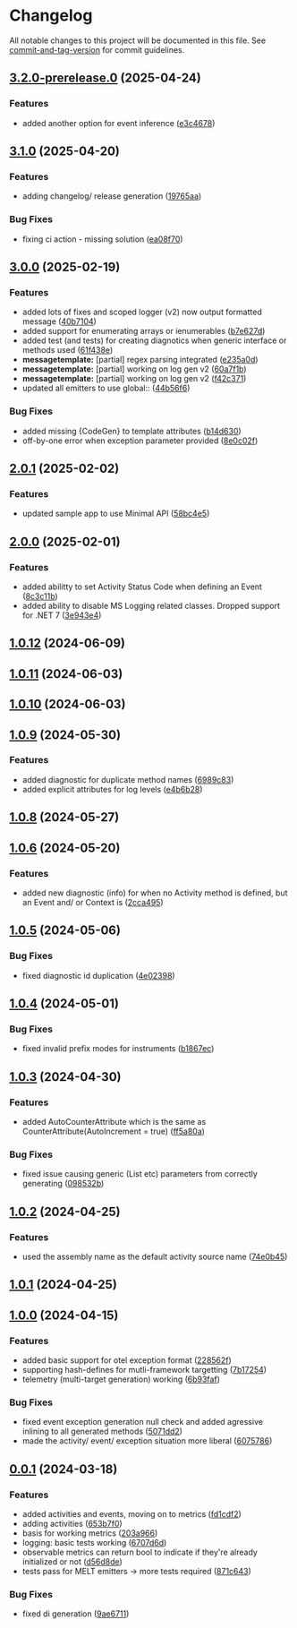 # Changelog

All notable changes to this project will be documented in this file. See [commit-and-tag-version](https://github.com/absolute-version/commit-and-tag-version) for commit guidelines.

## [3.2.0-prerelease.0](https://github.com/purview-dev/purview-telemetry-sourcegenerator/compare/v3.1.0...v3.2.0-prerelease.0) (2025-04-24)


### Features

* added another option for event inference ([e3c4678](https://github.com/purview-dev/purview-telemetry-sourcegenerator/commit/e3c467875293879fb5514f23f328dcf3561dfbc8))

## [3.1.0](https://github.com/purview-dev/purview-telemetry-sourcegenerator/compare/v3.0.0...v3.1.0) (2025-04-20)


### Features

* adding changelog/ release generation ([19765aa](https://github.com/purview-dev/purview-telemetry-sourcegenerator/commit/19765aa908f3c34cdc6c6d978eac8cb54d0cb1d7))


### Bug Fixes

* fixing ci action - missing solution ([ea08f70](https://github.com/purview-dev/purview-telemetry-sourcegenerator/commit/ea08f707e23d49a4fd8ddecc48e0db2161460bd6))

## [3.0.0](https://github.com/purview-dev/purview-telemetry-sourcegenerator/compare/v2.0.1...v3.0.0) (2025-02-19)

### Features

- added lots of fixes and scoped logger (v2) now output formatted message ([40b7104](https://github.com/purview-dev/purview-telemetry-sourcegenerator/commit/40b7104af93907ed0996b6af23d93408f7ecf15e))
- added support for enumerating arrays or ienumerables ([b7e627d](https://github.com/purview-dev/purview-telemetry-sourcegenerator/commit/b7e627d82e0d407c06955e0d9e76837a9686e84c))
- added test (and tests) for creating diagnotics when generic interface or methods used ([61f438e](https://github.com/purview-dev/purview-telemetry-sourcegenerator/commit/61f438e0dbbea65e44eeb46e32f2655a2abcb217))
- **messagetemplate:** [partial] regex parsing integrated ([e235a0d](https://github.com/purview-dev/purview-telemetry-sourcegenerator/commit/e235a0d737d63d80719613408be8e6c0471560f3))
- **messagetemplate:** [partial] working on log gen v2 ([60a7f1b](https://github.com/purview-dev/purview-telemetry-sourcegenerator/commit/60a7f1b2f3d4abc6de592cec7e5afe2dcc5a1c38))
- **messagetemplate:** [partial] working on log gen v2 ([f42c371](https://github.com/purview-dev/purview-telemetry-sourcegenerator/commit/f42c3713db8e08966ca8b3c8ec5aa820c64c9495))
- updated all emitters to use global:: ([44b56f6](https://github.com/purview-dev/purview-telemetry-sourcegenerator/commit/44b56f61d8655929794d66e0c5aac54871d92f1f))

### Bug Fixes

- added missing {CodeGen} to template attributes ([b14d630](https://github.com/purview-dev/purview-telemetry-sourcegenerator/commit/b14d630e930600e7212c376284bbe098006b666c))
- off-by-one error when exception parameter provided ([8e0c02f](https://github.com/purview-dev/purview-telemetry-sourcegenerator/commit/8e0c02f01869eabba27272bb15cbb87957739c38))

## [2.0.1](https://github.com/purview-dev/purview-telemetry-sourcegenerator/compare/v2.0.0...v2.0.1) (2025-02-02)

### Features

- updated sample app to use Minimal API ([58bc4e5](https://github.com/purview-dev/purview-telemetry-sourcegenerator/commit/58bc4e552cbda2c18c175fcf2156d71b5e140d0a))

## [2.0.0](https://github.com/purview-dev/purview-telemetry-sourcegenerator/compare/v1.0.12...v2.0.0) (2025-02-01)

### Features

- added abilitty to set Activity Status Code when defining an Event ([8c3c11b](https://github.com/purview-dev/purview-telemetry-sourcegenerator/commit/8c3c11b16164d13cd46095ff70906e03b5b288d2))
- added ability to disable MS Logging related classes. Dropped support for .NET 7 ([3e943e4](https://github.com/purview-dev/purview-telemetry-sourcegenerator/commit/3e943e435feb5dbff7c4f8bead6c31061f70093a))

## [1.0.12](https://github.com/purview-dev/purview-telemetry-sourcegenerator/compare/v1.0.11...v1.0.12) (2024-06-09)

## [1.0.11](https://github.com/purview-dev/purview-telemetry-sourcegenerator/compare/v1.0.10...v1.0.11) (2024-06-03)

## [1.0.10](https://github.com/purview-dev/purview-telemetry-sourcegenerator/compare/v1.0.9...v1.0.10) (2024-06-03)

## [1.0.9](https://github.com/purview-dev/purview-telemetry-sourcegenerator/compare/v1.0.8...v1.0.9) (2024-05-30)

### Features

- added diagnostic for duplicate method names ([6989c83](https://github.com/purview-dev/purview-telemetry-sourcegenerator/commit/6989c83b1e37b2d83fb786804fef419ace9e7a6a))
- added explicit attributes for log levels ([e4b6b28](https://github.com/purview-dev/purview-telemetry-sourcegenerator/commit/e4b6b28b57b34ba4f2dae874699c6d21dc5170ae))

## [1.0.8](https://github.com/purview-dev/purview-telemetry-sourcegenerator/compare/v1.0.6...v1.0.8) (2024-05-27)

## [1.0.6](https://github.com/purview-dev/purview-telemetry-sourcegenerator/compare/v1.0.5...v1.0.6) (2024-05-20)

### Features

- added new diagnostic (info) for when no Activity method is defined, but an Event and/ or Context is ([2cca495](https://github.com/purview-dev/purview-telemetry-sourcegenerator/commit/2cca49542db3f46ce524d34376714977aaf9b601))

## [1.0.5](https://github.com/purview-dev/purview-telemetry-sourcegenerator/compare/v1.0.4...v1.0.5) (2024-05-06)

### Bug Fixes

- fixed diagnostic id duplication ([4e02398](https://github.com/purview-dev/purview-telemetry-sourcegenerator/commit/4e0239850937fa46698820724d00291ec7ce0b5b))

## [1.0.4](https://github.com/purview-dev/purview-telemetry-sourcegenerator/compare/v1.0.3...v1.0.4) (2024-05-01)

### Bug Fixes

- fixed invalid prefix modes for instruments ([b1867ec](https://github.com/purview-dev/purview-telemetry-sourcegenerator/commit/b1867ec8a33e7baf6348c3a03269b48630cbc7e6))

## [1.0.3](https://github.com/purview-dev/purview-telemetry-sourcegenerator/compare/v1.0.2...v1.0.3) (2024-04-30)

### Features

- added AutoCounterAttribute which is the same as CounterAttribute(AutoIncrement = true) ([ff5a80a](https://github.com/purview-dev/purview-telemetry-sourcegenerator/commit/ff5a80aa37cba97aa418d4e58b0e8a95bcc74150))

### Bug Fixes

- fixed issue causing generic (List<string> etc) parameters from correctly generating ([098532b](https://github.com/purview-dev/purview-telemetry-sourcegenerator/commit/098532b43405a5e81a34ee0ab4855350ff5e1524))

## [1.0.2](https://github.com/purview-dev/purview-telemetry-sourcegenerator/compare/v1.0.1...v1.0.2) (2024-04-25)

### Features

- used the assembly name as the default activity source name ([74e0b45](https://github.com/purview-dev/purview-telemetry-sourcegenerator/commit/74e0b45c063810e280d79d9c878706662b6e5c14))

## [1.0.1](https://github.com/purview-dev/purview-telemetry-sourcegenerator/compare/v1.0.0...v1.0.1) (2024-04-25)

## [1.0.0](https://github.com/purview-dev/purview-telemetry-sourcegenerator/compare/v0.0.1...v1.0.0) (2024-04-15)

### Features

- added basic support for otel exception format ([228562f](https://github.com/purview-dev/purview-telemetry-sourcegenerator/commit/228562fd81e1a491afc718854422aa0d682872a4))
- supporting hash-defines for mutli-framework targetting ([7b17254](https://github.com/purview-dev/purview-telemetry-sourcegenerator/commit/7b172543f6bccbf19598276694b731ecf5097aea))
- telemetry (multi-target generation) working ([6b93faf](https://github.com/purview-dev/purview-telemetry-sourcegenerator/commit/6b93faf7fd3599e32fddbde390d0a2eccba16b15))

### Bug Fixes

- fixed event exception generation null check and added agressive inlining to all generated methods ([5071dd2](https://github.com/purview-dev/purview-telemetry-sourcegenerator/commit/5071dd2e87fa1c131c32773abf9464be982a9fc4))
- made the activity/ event/ exception situation more liberal ([6075786](https://github.com/purview-dev/purview-telemetry-sourcegenerator/commit/6075786353ed9ddc2fe4fbb46782f2a0d5365c84))

## [0.0.1](https://github.com/purview-dev/purview-telemetry-sourcegenerator/compare/6707d6d29c95fa658663d0da439fae307a1cd9a5...v0.0.1) (2024-03-18)

### Features

- added activities and events, moving on to metrics ([fd1cdf2](https://github.com/purview-dev/purview-telemetry-sourcegenerator/commit/fd1cdf2a9e7a8259c12883aa1715cfb5021eae95))
- adding activities ([653b7f0](https://github.com/purview-dev/purview-telemetry-sourcegenerator/commit/653b7f05c7014cc248a8bcea923e5ef71e8584ef))
- basis for working metrics ([203a966](https://github.com/purview-dev/purview-telemetry-sourcegenerator/commit/203a9666ff10e3fa2de2aaf004b1174f3de849b0))
- logging: basic tests working ([6707d6d](https://github.com/purview-dev/purview-telemetry-sourcegenerator/commit/6707d6d29c95fa658663d0da439fae307a1cd9a5))
- observable metrics can return bool to indicate if they're already initialized or not ([d56d8de](https://github.com/purview-dev/purview-telemetry-sourcegenerator/commit/d56d8de5c198fb7eb065f60e0a4574237a57fbda))
- tests pass for MELT emitters -> more tests required ([871c643](https://github.com/purview-dev/purview-telemetry-sourcegenerator/commit/871c6433e2183a4b43a2900a50a4e8b078819298))

### Bug Fixes

- fixed di generation ([9ae6711](https://github.com/purview-dev/purview-telemetry-sourcegenerator/commit/9ae67115967bd5e89fb8d5cd5a1451b906c6a911))
